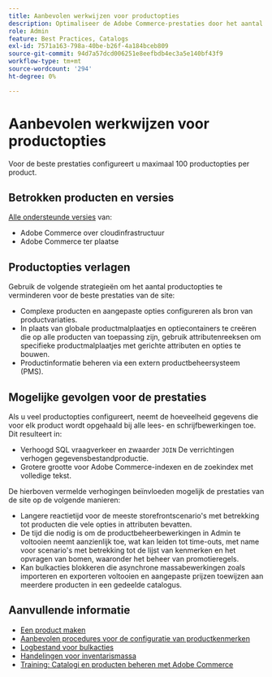 ```yaml
---
title: Aanbevolen werkwijzen voor productopties
description: Optimaliseer de Adobe Commerce-prestaties door het aantal productopties te beperken.
role: Admin
feature: Best Practices, Catalogs
exl-id: 7571a163-798a-40be-b26f-4a184bceb809
source-git-commit: 94d7a57dcd006251e8eefbdb4ec3a5e140bf43f9
workflow-type: tm+mt
source-wordcount: '294'
ht-degree: 0%

---
```


# Aanbevolen werkwijzen voor productopties

Voor de beste prestaties configureert u maximaal 100 productopties per product.

## Betrokken producten en versies

[Alle ondersteunde versies](../../../release/versions.md) van:

- Adobe Commerce over cloudinfrastructuur
- Adobe Commerce ter plaatse

## Productopties verlagen

Gebruik de volgende strategieën om het aantal productopties te verminderen voor de beste prestaties van de site:

- Complexe producten en aangepaste opties configureren als bron van productvariaties.
- In plaats van globale productmalplaatjes en optiecontainers te creëren die op alle producten van toepassing zijn, gebruik attributenreeksen om specifieke productmalplaatjes met gerichte attributen en opties te bouwen.
- Productinformatie beheren via een extern productbeheersysteem (PMS).

## Mogelijke gevolgen voor de prestaties

Als u veel productopties configureert, neemt de hoeveelheid gegevens die voor elk product wordt opgehaald bij alle lees- en schrijfbewerkingen toe. Dit resulteert in:

- Verhoogd SQL vraagverkeer en zwaarder `JOIN` De verrichtingen verhogen gegevensbestandproductie.
- Grotere grootte voor Adobe Commerce-indexen en de zoekindex met volledige tekst.

De hierboven vermelde verhogingen beïnvloeden mogelijk de prestaties van de site op de volgende manieren:

- Langere reactietijd voor de meeste storefrontscenario&#39;s met betrekking tot producten die vele opties in attributen bevatten.
- De tijd die nodig is om de productbeheerbewerkingen in Admin te voltooien neemt aanzienlijk toe, wat kan leiden tot time-outs, met name voor scenario&#39;s met betrekking tot de lijst van kenmerken en het opvragen van bomen, waaronder het beheer van promotieregels.
- Kan bulkacties blokkeren die asynchrone massabewerkingen zoals importeren en exporteren voltooien en aangepaste prijzen toewijzen aan meerdere producten in een gedeelde catalogus.

## Aanvullende informatie

- [Een product maken](https://experienceleague.adobe.com/docs/commerce-admin/catalog/products/product-create.html)
- [Aanbevolen procedures voor de configuratie van productkenmerken](product-attributes-and-options.md)
- [Logbestand voor bulkacties](https://docs.magento.com/user-guide/system/action-log-bulk-actions.html)
- [Handelingen voor inventarismassa](https://developer.adobe.com/commerce/webapi/rest/inventory/bulk-inventory/)
- [Training: Catalogi en producten beheren met Adobe Commerce](https://learning.adobe.com/catalog/adobe_commerce/cours000000000098643.html)
